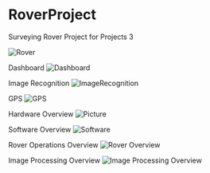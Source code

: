 # RoverProject

Surveying Rover Project for Projects 3

![Rover](https://github.com/user-attachments/assets/164fcab0-6089-4b56-a4d8-24144e867b34)

Dashboard
![Dashboard](https://github.com/user-attachments/assets/6f6fb249-69be-40d0-8e0a-7ce6dd1c82d3)

Image Recognition
![ImageRecognition](https://github.com/user-attachments/assets/f4b1c058-d4b4-477b-8dca-d6b26fdfae61)

GPS
![GPS](https://github.com/user-attachments/assets/d6707eeb-62a0-4f95-9620-012ab56944e5)

Hardware Overview
![Picture](https://github.com/user-attachments/assets/9a59a420-a467-4416-9fe9-a5566a465bee)

Software Overview
![Software](https://github.com/user-attachments/assets/06710920-ec59-43aa-8563-dae3075e3c8c)

Rover Operations Overview
![Rover Overview](https://github.com/user-attachments/assets/33a39458-2815-49d3-a44f-3f7353ce9199)

Image Processing Overview
![Image Processing Overview](https://github.com/user-attachments/assets/252618d7-843e-4d84-a0b8-a5538fb6e50d)
